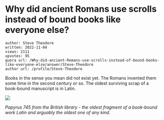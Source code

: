 # Why did ancient Romans use scrolls instead of bound books like everyone else?

	author: Steve Theodore
	written: 2022-11-04
	views: 2111
	upvotes: 95
	quora url: /Why-did-ancient-Romans-use-scrolls-instead-of-bound-books-like-everyone-else/answer/Steve-Theodore
	author url: /profile/Steve-Theodore


Books in the sense you mean did not exist yet. The Romans invented them some time in the second century or so. The oldest surviving scrap of a book-bound manuscript is in Latin.

![](https://qph.cf2.quoracdn.net/main-qimg-c3bbeaeacd8d532bf06bd103648521fe-pjlq)

_Papyrus 745 from the British library - the oldest fragment of a book-bound work Latin and arguably the oldest one of any kind._ 



